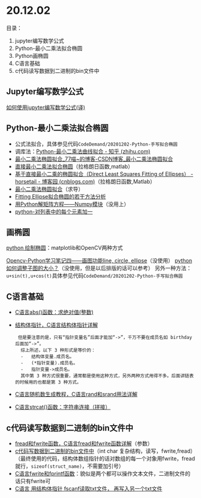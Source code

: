 # 20.12.02
目录：
 1.  jupyter编写数学公式
 2. Python-最小二乘法拟合椭圆
 3. Python画椭圆
 4. C语言基础
 5. c代码读写数据到二进制的bin文件中
 
 
## Jupyter编写数学公式
[ 如何使用jupyter编写数学公式(译)](https://www.jianshu.com/p/93ccc63e5a1b)

## Python-最小二乘法拟合椭圆
- 公式法拟合，具体参见代码`CodeDemand/20201202-Python-手写拟合椭圆`
- 调库法：[Python-最小二乘法曲线拟合 - 知乎 (zhihu.com)](https://zhuanlan.zhihu.com/p/72241280)
- [最小二乘法椭圆拟合_77喵~的博客-CSDN博客_最小二乘法椭圆拟合](https://blog.csdn.net/qq_30282427/article/details/82117365)
- [直接最小二乘法拟合椭圆](https://blog.csdn.net/liucc09/article/details/82763635)（拉格朗日函数,matlab）
- [基于直接最小二乘的椭圆拟合（Direct Least Squares Fitting of Ellipses） - horsetail - 博客园 (cnblogs.com)](https://www.cnblogs.com/cv-pr/p/4625122.html)（拉格朗日函数,Matlab）
- [最小二乘法椭圆拟合](https://blog.csdn.net/qq_30282427/article/details/82117365)（求导）
- [Fitting Ellipse拟合椭圆的若干方法分析](https://zhuanlan.zhihu.com/p/143017326)
- [用Python解矩阵方程——Numpy模块](https://blog.csdn.net/weixin_48615832/article/details/109403308)（没用上）
- [python-对列表中的每个元素加一](https://blog.csdn.net/xidianbaby/article/details/87212855)

## 画椭圆
[python 绘制椭圆](https://blog.csdn.net/LiuXiaoXueer/article/details/109580983)：matplotlib和OpenCV两种方式

 [Opencv-Python学习笔记四——画图功能line, circle, ellipse](https://www.jianshu.com/p/999e35fe5e60)（没使用）
[python如何调整子图的大小？](https://www.zhihu.com/question/21953954)（没使用，但是以后排版的话可以参考）
另外一种方法：`u+sin(t),u+cos(t)`具体参见代码`CodeDemand/20201202-Python-手写拟合椭圆`

## C语言基础
- [C语言abs()函数：求绝对值(整数)](http://c.biancheng.net/cpp/html/176.html)
- [结构体指针，C语言结构体指针详解](http://c.biancheng.net/view/246.html)
 
       但是要注意的是，只有“指针变量名”后面才能加“->”，千万不要在成员名如 birthday 后面加“->”。  
        综上所述，以下 3 种形式是等价的：
        -   结构体变量.成员名。
        -   (*指针变量).成员名。
        -   指针变量->成员名。
        其中第 3 种方式很重要，通常都是使用这种方式，另外两种方式用得不多。后面讲链表的时候用的也都是第 3 种方式。
- [C语言随机数生成教程，C语言rand和srand用法详解](http://c.biancheng.net/view/2043.html)
- [C语言strcat()函数：字符串连接（拼接）](http://c.biancheng.net/c/strcat.html)

## c代码读写数据到二进制的bin文件中
- [fread和fwrite函数，C语言fread和fwrite函数详解](http://c.biancheng.net/view/399.html)（参数）
- [c代码写数据到二进制的bin文件中](https://www.cnblogs.com/k7k8k91/p/9933590.html)（int char 复杂结构，读写，fwrite,fread）（最终使用的代码，结构体数组指针的话对数组的每一个对象用fwrite，fread就行，`sizeof(struct_name)`，不需要加引号）
- [C语言fwrite和fprintf函数](https://blog.csdn.net/baidu_15814023/article/details/88978786)：貌似是两个都可以操作文本文件，二进制文件的话只有fwrite可
- [C语言 用结构体指针 fscanf读取txt文件， 再写入另一个txt文件](https://zhidao.baidu.com/question/489547440054443932.html?qbl=relate_question_1)
